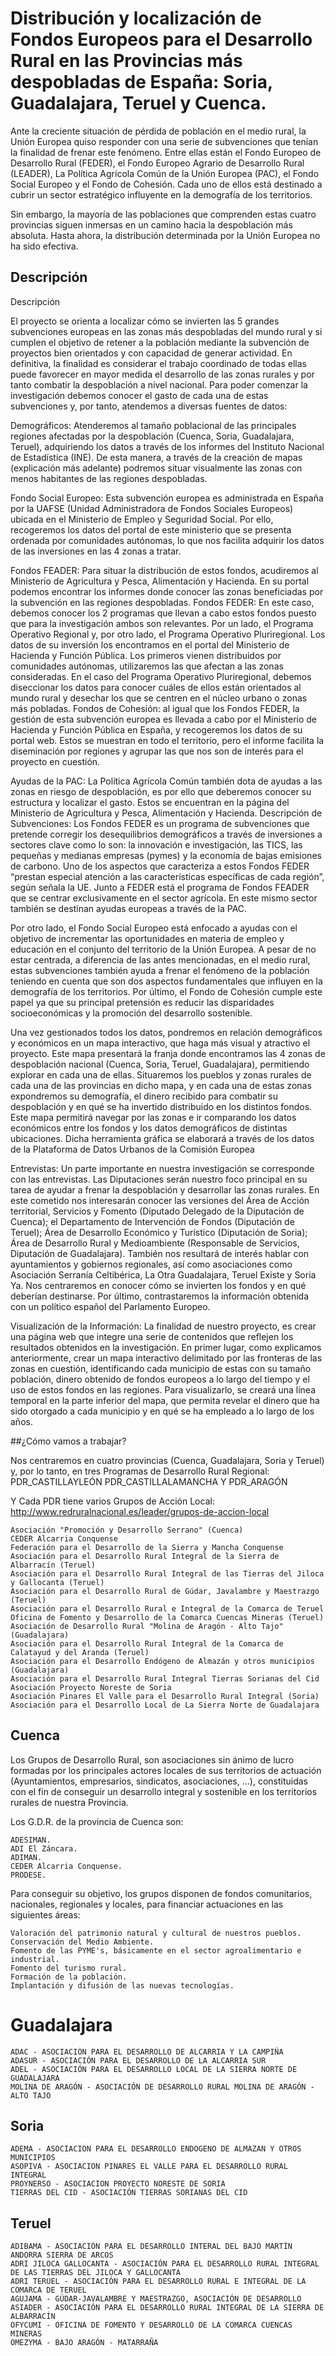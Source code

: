 # Distribución y localización de Fondos Europeos para el Desarrollo Rural en las Provincias más despobladas de España: Soria, Guadalajara, Teruel y Cuenca.

Ante la creciente situación de pérdida de población en el medio rural, la Unión Europea quiso
responder con una serie de subvenciones que tenían la finalidad de frenar este fenómeno. Entre ellas
están el Fondo  Europeo de Desarrollo Rural (FEDER), el Fondo Europeo Agrario de Desarrollo Rural
(LEADER), La Política Agrícola Común de la Unión Europea (PAC), el  Fondo Social Europeo y el Fondo
de Cohesión. Cada uno de ellos está destinado a cubrir un sector estratégico influyente en la
demografía de los territorios.

Sin embargo, la mayoría de las poblaciones que comprenden estas cuatro provincias siguen inmersas en
un camino hacia la despoblación más absoluta. Hasta ahora, la distribución determinada por la Unión
Europea no ha sido efectiva.

## Descripción

Descripción

El proyecto se orienta a localizar cómo se invierten las 5 grandes subvenciones europeas en  las
zonas más despobladas del mundo rural y si cumplen el objetivo de retener a la población mediante la
subvención de proyectos bien orientados y con capacidad de generar actividad. En definitiva, la
finalidad es considerar el trabajo coordinado de todas ellas puede favorecer en mayor medida el
desarrollo de las zonas rurales y por tanto combatir la despoblación a nivel nacional. Para poder
comenzar la investigación debemos conocer el gasto de cada una de estas subvenciones y, por tanto,
atendemos a diversas fuentes de datos: 

Demográficos: Atenderemos al tamaño poblacional de las principales regiones afectadas por la
despoblación (Cuenca, Soria, Guadalajara, Teruel), adquiriendo los datos a través de los informes
del Instituto Nacional de Estadística (INE). De esta manera, a través de la creación de mapas
(explicación más adelante) podremos situar visualmente las zonas con menos habitantes de las
regiones despobladas. 

Fondo Social Europeo: Esta subvención europea es administrada en España por la UAFSE (Unidad
Administradora de Fondos Sociales Europeos) ubicada en el Ministerio de Empleo y Seguridad Social.
Por ello, recogeremos los datos del portal de este ministerio que se presenta ordenada por
comunidades autónomas, lo que nos facilita adquirir los datos de las inversiones en las 4 zonas a
tratar. 

Fondos FEADER: Para situar la distribución de estos fondos, acudiremos al Ministerio de Agricultura
y Pesca, Alimentación y Hacienda. En su portal podemos encontrar los informes donde conocer las
zonas beneficiadas por la subvención en las regiones despobladas. 
Fondos FEDER: En este caso, debemos conocer los 2 programas que llevan a cabo estos fondos puesto
que para la investigación ambos son relevantes. Por un lado, el Programa Operativo Regional y, por
otro lado, el Programa Operativo Pluriregional. Los datos de su inversión los encontramos en el
portal del Ministerio de Hacienda y Función Pública. Los primeros vienen distribuidos por
comunidades autónomas, utilizaremos las que afectan a las zonas consideradas. En el caso del
Programa Operativo Pluriregional, debemos diseccionar los datos para conocer cuáles de ellos están
orientados al mundo rural y desechar los que se centren en el núcleo urbano o zonas más pobladas. 
Fondos de Cohesión: al igual que los Fondos FEDER, la gestión de esta subvención europea es llevada
a cabo por el Ministerio de Hacienda y Función Pública en España, y recogeremos los datos de su
portal web. Estos se muestran en todo el territorio, pero el informe facilita la diseminación por
regiones y agrupar las que nos son de interés para el proyecto en cuestión. 

Ayudas de la PAC: La Política Agrícola Común también dota de ayudas a las zonas en riesgo de
despoblación, es por ello que deberemos conocer su estructura y localizar el gasto. Estos se
encuentran en la página del Ministerio de Agricultura y Pesca, Alimentación y Hacienda. 
Descripción de Subvenciones: Los Fondos FEDER es un programa de subvenciones que pretende corregir
los desequilibrios demográficos a través de inversiones a sectores clave como lo son: la innovación
e investigación, las TICS, las pequeñas y medianas empresas (pymes) y la economía de bajas emisiones
de carbono. Uno de los aspectos que caracteriza a estos Fondos FEDER “prestan especial atención a
las características específicas de cada región”, según señala la UE. Junto a FEDER está el programa
de Fondos FEADER que se centrar exclusivamente en el sector agrícola. En este mismo sector también
se destinan ayudas europeas a través de la PAC.

Por otro lado, el Fondo Social Europeo está enfocado a ayudas con el objetivo de incrementar las
oportunidades en materia de empleo  y educación en el conjunto del territorio de la Unión Europea. A
pesar de no estar centrada, a diferencia de las antes mencionadas, en el medio rural, estas
subvenciones  también ayuda a frenar el fenómeno de la población teniendo en cuenta que son dos
aspectos fundamentales que influyen en la demografía de los territorios. Por último, el Fondo de
Cohesión cumple este papel ya que su principal pretensión es reducir las disparidades
socioeconómicas y la promoción del desarrollo sostenible.

Una vez gestionados todos los datos, pondremos en relación demográficos y económicos en un mapa
interactivo, que haga más visual y atractivo el proyecto. Este mapa presentará la franja donde
encontramos las 4 zonas de despoblación nacional (Cuenca, Soria, Teruel, Guadalajara), permitiendo
explorar en cada una de ellas. Situaremos los pueblos y zonas rurales de cada una de las provincias
en dicho mapa, y en cada una de estas zonas expondremos su demografía, el dinero recibido para
combatir su despoblación y en qué se ha invertido distribuido en los distintos fondos. Este mapa
permitirá navegar por las zonas e ir comparando los datos económicos entre los fondos y los datos
demográficos de distintas ubicaciones.  Dicha herramienta gráfica se elaborará a través de los datos
de la Plataforma de Datos Urbanos de la Comisión Europea

Entrevistas: Un parte importante en nuestra investigación se corresponde con las entrevistas. Las
Diputaciones serán nuestro foco principal en su tarea de ayudar a frenar la despoblación y
desarrollar las zonas rurales. En este cometido nos interesarán conocer las versiones del Área de
Acción territorial, Servicios y Fomento (Diputado Delegado de la Diputación de Cuenca); el
Departamento de Intervención de Fondos (Diputación de Teruel); Área de Desarrollo Económico y
Turístico (Diputación de Soria); Área de Desarrollo Rural y Medioambiente (Responsable de Servicios,
Diputación de Guadalajara). También nos resultará de interés hablar con ayuntamientos y gobiernos
regionales, así como asociaciones como Asociación Serranía Celtibérica, La Otra Guadalajara, Teruel
Existe y Soria Ya. Nos centraremos en conocer cómo se invierten los fondos y en qué deberían
destinarse. Por último, contrastaremos la información obtenida con un político español del
Parlamento Europeo.

Visualización de la Información: La finalidad de nuestro proyecto, es crear una página web que
integre una serie de contenidos que reflejen los resultados obtenidos en la investigación. En primer
lugar, como explicamos anteriormente, crear un mapa interactivo delimitado por las fronteras de las
zonas en cuestión, identificando cada municipio de estas con su tamaño población, dinero obtenido de
fondos europeos a lo largo del tiempo y el uso de estos fondos en las regiones. Para visualizarlo,
se creará una línea temporal en la parte inferior del mapa, que permita revelar el dinero que ha
sido otorgado a cada municipio y en qué se ha empleado a lo largo de los años.



##¿Cómo vamos a trabajar?

Nos centraremos en cuatro provincias (Cuenca, Guadalajara, Soria y Teruel) y, por lo tanto, en tres Programas de Desarrollo Rural Regional: PDR_CASTILLAYLEÓN PDR_CASTILLALAMANCHA Y PDR_ARAGÓN

Y Cada PDR tiene varios Grupos de Acción Local: 
http://www.redruralnacional.es/leader/grupos-de-accion-local

	Asociación "Promoción y Desarrollo Serrano" (Cuenca)
	CEDER Alcarria Conquense
	Federación para el Desarrollo de la Sierra y Mancha Conquense
	Asociación para el Desarrollo Rural Integral de la Sierra de Albarracín (Teruel)
	Asociación para el Desarrollo Rural Integral de las Tierras del Jiloca y Gallocanta (Teruel)
	Asociación para el Desarrollo Rural de Gúdar, Javalambre y Maestrazgo (Teruel)	
	Asociación para el Desarrollo Rural e Integral de la Comarca de Teruel 
	Oficina de Fomento y Desarrollo de la Comarca Cuencas Mineras (Teruel)
	Asociación de Desarrollo Rural "Molina de Aragón - Alto Tajo" (Guadalajara)
	Asociación para el Desarrollo Rural Integral de la Comarca de Calatayud y del Aranda (Teruel)
	Asociación para el Desarrollo Endógeno de Almazán y otros municipios (Guadalajara)
	Asociación para el Desarrollo Rural Integral Tierras Sorianas del Cid
	Asociación Proyecto Noreste de Soria
	Asociación Pinares El Valle para el Desarrollo Rural Integral (Soria)
	Asociación para el Desarrollo Local de La Sierra Norte de Guadalajara
	
	
## Cuenca
Los Grupos de Desarrollo Rural, son asociaciones sin ánimo de lucro formadas por los principales actores locales de sus territorios de actuación (Ayuntamientos, empresarios, sindicatos, asociaciones, ...), constituidas con el fin de conseguir un desarrollo integral y sostenible en los territorios rurales de nuestra Provincia.

Los G.D.R. de la provincia de Cuenca son:

    ADESIMAN.
    ADI El Záncara.
    ADIMAN.
    CEDER Alcarria Conquense.
    PRODESE.

Para conseguir su objetivo, los grupos disponen de fondos comunitarios, nacionales, regionales y locales, para financiar actuaciones en las siguientes áreas:

    Valoración del patrimonio natural y cultural de nuestros pueblos.
    Conservación del Medio Ambiente.
    Fomento de las PYME's, básicamente en el sector agroalimentario e industrial.
    Fomento del turismo rural.
    Formación de la población.
    Implantación y difusión de las nuevas tecnologías.
    
# Guadalajara

    ADAC - ASOCIACIÓN PARA EL DESARROLLO DE ALCARRIA Y LA CAMPIÑA
    ADASUR - ASOCIACIÓN PARA EL DESARROLLO DE LA ALCARRIA SUR
    ADEL - ASOCIACIÓN PARA EL DESARROLLO LOCAL DE LA SIERRA NORTE DE GUADALAJARA
    MOLINA DE ARAGÓN - ASOCIACIÓN DE DESARROLLO RURAL MOLINA DE ARAGÓN - ALTO TAJO 
    
## Soria
   
   	ADEMA - ASOCIACION PARA EL DESARROLLO ENDOGENO DE ALMAZAN Y OTROS MUNICIPIOS 
   	ASOPIVA - ASOCIACION PINARES EL VALLE PARA EL DESARROLLO RURAL INTEGRAL 
   	PROYNERSO - ASOCIACION PROYECTO NORESTE DE SORIA 
   	TIERRAS DEL CID - ASOCIACIÓN TIERRAS SORIANAS DEL CID 
	
## Teruel

	ADIBAMA - ASOCIACIÓN PARA EL DESARROLLO INTERAL DEL BAJO MARTÍN ANDORRA SIERRA DE ARCOS 
	ADRI JILOCA GALLOCANTA - ASOCIACIÓN PARA EL DESARROLLO RURAL INTEGRAL DE LAS TIERRAS DEL JILOCA Y GALLOCANTA 
	ADRI TERUEL - ASOCIACIÓN PARA EL DESARROLLO RURAL E INTEGRAL DE LA COMARCA DE TERUEL 
	AGUJAMA - GÚDAR-JAVALAMBRE Y MAESTRAZGO, ASOCIACIÓN DE DESARROLLO 
	ASIADER - ASOCIACIÓN PARA EL DESARROLLO RURAL INTEGRAL DE LA SIERRA DE ALBARRACÍN 
	OFYCUMI - OFICINA DE FOMENTO Y DESARROLLO DE LA COMARCA CUENCAS MINERAS 
	OMEZYMA - BAJO ARAGÓN - MATARRAÑA 
	
	
	
	
	
	
	
	

